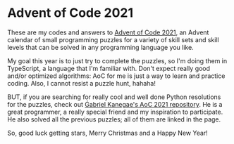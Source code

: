 # Advent of Code 2021
These are my codes and answers to [Advent of Code 2021](https://adventofcode.com/2021), an Advent calendar of small programming puzzles for a variety of skill sets and skill levels that can be solved in any programming language you like.

My goal this year is to just try to complete the puzzles, so I'm doing them in TypeScript, a language that I'm familiar with. Don't expect really good and/or optimized algorithms: AoC for me is just a way to learn and practice coding. Also, I cannot resist a puzzle hunt, hahaha!

BUT, if you are searching for really cool and well done Python resolutions for the puzzles, check out [Ǵabriel Kanegae's AoC 2021 repository](https://github.com/KanegaeGabriel/advent-of-code-2021). He is a great programmer, a really special friend and my inspiration to participate. He also solved all the previous puzzles; all of them are linked in the page.

So, good luck getting stars, Merry Christmas and a Happy New Year!
